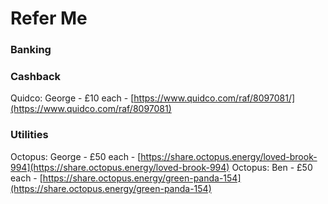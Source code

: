 # Refer Me  

### Banking

### Cashback 

Quidco: George - £10 each - [https://www.quidco.com/raf/8097081/](https://www.quidco.com/raf/8097081)

### Utilities
Octopus: George - £50 each - [https://share.octopus.energy/loved-brook-994](https://share.octopus.energy/loved-brook-994)
Octopus: Ben - £50 each - [https://share.octopus.energy/green-panda-154](https://share.octopus.energy/green-panda-154)
